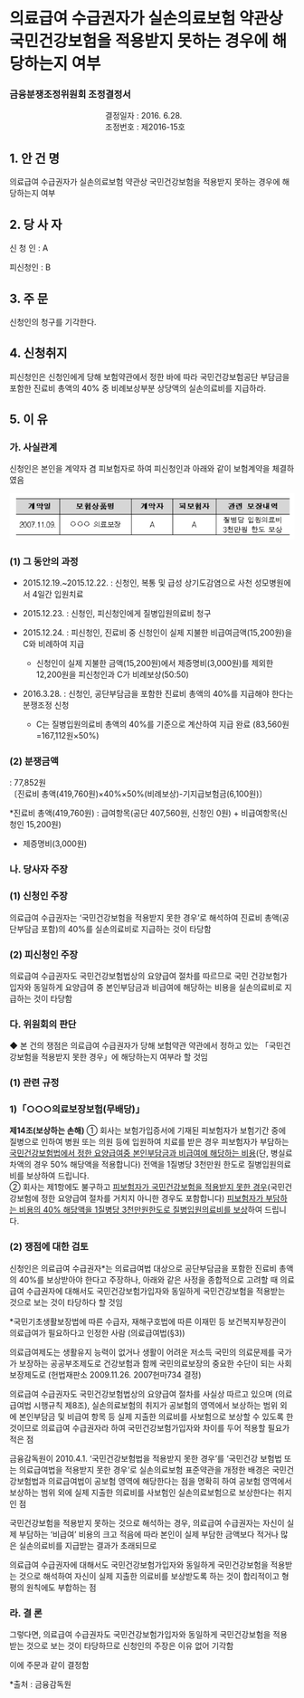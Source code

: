 # 의료급여 수급권자가 실손의료보험 약관상 국민건강보험을 적용받지 못하는 경우에 해당하는지 여부

### 금융분쟁조정위원회 조정결정서

&nbsp;&nbsp;&nbsp;&nbsp;&nbsp;&nbsp;&nbsp;&nbsp;&nbsp;&nbsp; &nbsp;&nbsp;&nbsp;&nbsp;&nbsp;&nbsp;&nbsp;&nbsp;&nbsp;&nbsp; &nbsp;&nbsp;&nbsp;&nbsp;&nbsp;&nbsp;&nbsp;&nbsp;&nbsp;&nbsp; &nbsp;&nbsp;&nbsp;&nbsp;&nbsp;&nbsp;&nbsp;&nbsp;&nbsp;&nbsp;결정일자 : 2016. 6.28.<br>&nbsp;&nbsp;&nbsp;&nbsp;&nbsp;&nbsp;&nbsp;&nbsp;&nbsp;&nbsp; &nbsp;&nbsp;&nbsp;&nbsp;&nbsp;&nbsp;&nbsp;&nbsp;&nbsp;&nbsp; &nbsp;&nbsp;&nbsp;&nbsp;&nbsp;&nbsp;&nbsp;&nbsp;&nbsp;&nbsp; &nbsp;&nbsp;&nbsp;&nbsp;&nbsp;&nbsp;&nbsp;&nbsp;&nbsp;&nbsp;조정번호 : 제2016-15호

## 1. 안 건 명
의료급여 수급권자가 실손의료보험 약관상 국민건강보험을 적용받지 못하는 경우에 해당하는지 여부

## 2. 당 사 자 

신 청 인  :  A


피신청인  :  B

## 3. 주    문

신청인의 청구를 기각한다.

## 4. 신청취지 

피신청인은 신청인에게 당해 보험약관에서 정한 바에 따라 국민건강보험공단 부담금을 포함한 진료비 총액의 40% 중 비례보상부분 상당액의 실손의료비를 지급하라.


## 5. 이   유 
### 가. 사실관계 

신청인은 본인을 계약자 겸 피보험자로 하여 피신청인과 아래와 같이 보험계약을 체결하였음

![alt image](https://raw.githubusercontent.com/aijinet/bodoc-claim-contents/master/contents/images/158_1.PNG)

<!--
계약일
보험상품명
계약자
피보험자
관련 보장내역
2007.11.09.
○○○ 의료보장
A
A
질병당 입원의료비 3천만원 한도 보상
-->
     

### (1) 그 동안의 과정

* 2015.12.19.~2015.12.22. : 신청인, 복통 및 급성 상기도감염으로 사천 성모병원에서 4일간 입원치료

* 2015.12.23. : 신청인, 피신청인에게 질병입원의료비 청구

* 2015.12.24. : 피신청인, 진료비 중 신청인이 실제 지불한 비급여금액(15,200원)을C와 비례하여 지급

    * 신청인이 실제 지불한 금액(15,200원)에서 제증명비(3,000원)를 제외한 12,200원을 피신청인과 C가 비례보상(50:50)

* 2016.3.28. : 신청인, 공단부담금을 포함한 진료비 총액의 40%를 지급해야 한다는 분쟁조정 신청 

   * C는 질병입원의료비 총액의 40%를 기준으로 계산하여 지급 완료 (83,560원=167,112원×50%)

### (2) 분쟁금액 
: 77,852원<br>〔진료비 총액(419,760원)×40%×50%(비례보상)-기지급보험금(6,100원)〕

*진료비 총액(419,760원) : 급여항목(공단 407,560원, 신청인 0원) + 비급여항목(신청인 15,200원)
  - 제증명비(3,000원)  

### 나. 당사자 주장 

### (1) 신청인 주장 

의료급여 수급권자는 ‘국민건강보험을 적용받지 못한 경우’로 해석하여 진료비 총액(공단부담금 포함)의 40%를 실손의료비로 지급하는 것이 타당함

### (2) 피신청인 주장

의료급여 수급권자도 국민건강보험법상의 요양급여 절차를 따르므로 국민 건강보험가입자와 동일하게 요양급여 중 본인부담금과 비급여에 해당하는 비용을 실손의료비로 지급하는 것이 타당함

### 다. 위원회의 판단

◆ 본 건의 쟁점은 의료급여 수급권자가 당해 보험약관 약관에서 정하고 있는 「국민건강보험을 적용받지 못한 경우」에 해당하는지 여부라 할 것임


### (1) 관련 규정

### 1)「○○○의료보장보험(무배당)」

**제14조(보상하는 손해)** ① 회사는 보험가입증서에 기재된 피보험자가 보험기간 중에 질병으로 인하여 병원 또는 의원 등에 입원하여 치료를 받은 경우 피보험자가 부담하는 <u>국민건강보험법에서 정한 요양급여중 본인부담금과 비급여에 해당하는 비용</u>(단, 병실료차액의 경우 50% 해당액을 적용합니다) 전액을 1질병당  3천만원 한도로 질병입원의료비를 보상하여 드립니다.<br>
② 회사는 제1항에도 불구하고 <u>피보험자가 국민건강보험을 적용받지 못한 경우</u>(국민건강보험에 정한 요양급여 절차를 거치지 아니한 경우도 포함합니다) <u>피보험자가 부담하는 비용의 40% 해당액을 1질병당 3천만원한도로 질병입원의료비를 보상</u>하여 드립니다.

### (2) 쟁점에 대한 검토
 
신청인은 의료급여 수급권자*는 의료급여법 대상으로 공단부담금을 포함한   진료비 총액의 40%를 보상받아야 한다고 주장하나, 아래와 같은 사정을   종합적으로 고려할 때 의료급여 수급권자에 대해서도 국민건강보험가입자와 동일하게 국민건강보험을 적용받는 것으로 보는 것이 타당하다 할 것임  

*국민기초생활보장법에 따른 수급자, 재해구호법에 따른 이재민 등 보건복지부장관이  의료급여가 필요하다고 인정한 사람 (의료급여법(§3)) 

의료급여제도는 생활유지 능력이 없거나 생활이 어려운 저소득 국민의 의료문제를 국가가 보장하는 공공부조제도로 건강보험과 함께 국민의료보장의 중요한 수단이 되는 사회보장제도로 (헌법재판소 2009.11.26. 2007헌마734 결정)

의료급여 수급권자도 국민건강보험법상의 요양급여 절차를 사실상 따르고  있으며 (의료급여법 시행규칙 제8조), 실손의료보험의 취지가 공보험의 영역에서 보상하는 범위 외에 본인부담금 및 비급여 항목 등 실제 지출한 의료비를 사보험으로 보상할 수 있도록 한 것이므로 의료급여 수급권자라 하여 국민건강보험가입자와 차이를 두어 적용할 필요가 적은 점

금융감독원이 2010.4.1. ‘국민건강보험법을 적용받지 못한 경우’를 ‘국민건강  보험법 또는 의료급여법을 적용받지 못한 경우’로 실손의료보험 표준약관을 개정한 배경은 국민건강보험법과 의료급여법이 공보험 영역에 해당한다는 점을 명확히 하여 공보험 영역에서 보상하는 범위 외에 실제 지출한 의료비를 사보험인 실손의료보험으로 보상한다는 취지인 점 

국민건강보험을 적용받지 못하는 것으로 해석하는 경우, 의료급여 수급권자는 자신이 실제 부담하는 ‘비급여’ 비용의 크고 적음에 따라 본인이 실제 부담한 금액보다 적거나 많은 실손의료비를 지급받는 결과가 초래되므로

의료급여 수급권자에 대해서도 국민건강보험가입자와 동일하게 국민건강보험을 적용받는 것으로 해석하여 자신이 실제 지출한 의료비를 보상받도록 하는 것이 합리적이고 형평의 원칙에도 부합하는 점 
 
### 라. 결 론

그렇다면, 의료급여 수급권자도 국민건강보험가입자와 동일하게 국민건강보험을 적용받는 것으로 보는 것이 타당하므로 신청인의 주장은 이유 없어 기각함

이에 주문과 같이 결정함


*출처 : 금융감독원


 




